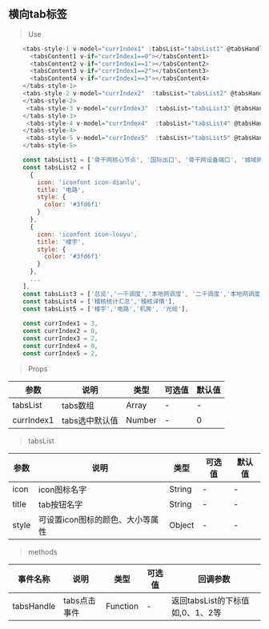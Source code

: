 ## 横向tab标签

>Use
```javascript
    <tabs-style-1 v-model="currIndex1" :tabsList="tabsList1" @tabsHandle="tabsHandle1">
      <tabsContent1 v-if="currIndex1==0"></tabsContent1>
      <tabsContent2 v-if="currIndex1==1"></tabsContent2>
      <tabsContent3 v-if="currIndex1==2"></tabsContent3>
      <tabsContent4 v-if="currIndex1==3"></tabsContent4>
    </tabs-style-1>
    <tabs-style-2 v-model="currIndex2"  :tabsList="tabsList2" @tabsHandle="tabsHandle2">
    </tabs-style-2>
     <tabs-style-3 v-model="currIndex3"  :tabsList="tabsList3" @tabsHandle="tabsHandle3">
    </tabs-style-3>
     <tabs-style-4 v-model="currIndex4"  :tabsList="tabsList4" @tabsHandle="tabsHandle4">
    </tabs-style-4>
     <tabs-style-5 v-model="currIndex5"  :tabsList="tabsList5" @tabsHandle="tabsHandle5">
    </tabs-style-5>

    const tabsList1 = ['骨干网核心节点', '国际出口', '骨干网设备端口', '城域网设备'],
    const tabsList2 = [
      {
        icon: 'iconfont icon-dianlu',
        title: '电路',
        style: {
          color: '#3fd6f1'
        }
      },
      {
        icon: 'iconfont icon-louyu',
        title: '楼宇',
        style: {
          color: '#3fd6f1'
        }
      },
      ...
    ],
    const tabsList3 = ['总览','一千调度','本地网调度', '二千调度','本地网调度'],
    const tabsList4 = ['稽核统计汇总','稽核详情'],
    const tabsList5 = ['楼宇','电路','机房', '光缆'],
   
    const currIndex1 = 3,
    const currIndex2 = 0,
    const currIndex3 = 2,
    const currIndex4 = 0,
    const currIndex5 = 2,
```

> Props

参数|说明|类型|可选值|默认值
-|-|-|-|-
tabsList|tabs数组|Array|-| -
currIndex1|tabs选中默认值|Number|-| 0


> tabsList

参数|说明|类型|可选值|默认值
-|-|-|-|-
icon|icon图标名字|String|-| -
title|tab按钮名字|String|-| -
style|可设置icon图标的颜色、大小等属性|Object|-| -


> methods

事件名称|说明|类型|可选值|回调参数
-|-|-|-|-
tabsHandle|tabs点击事件|Function|-|返回tabsList的下标值如,0、1、2等
